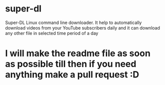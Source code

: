 # super-dl
Super-DL Linux command line downloader. It help to automatically download videos from your YouTube subscribers daily and it can download any other file in selected time period of a day

# I will make the readme file as soon as possible till then if you need anything make a pull request :D 
